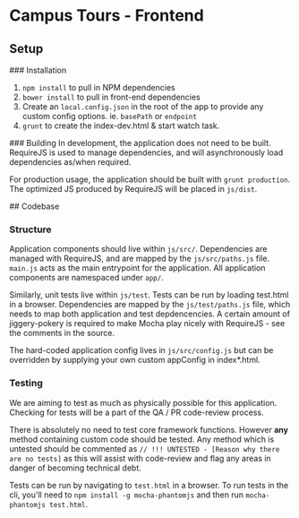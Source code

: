 # Campus Tours - Frontend


## Setup
### Installation
1. `npm install` to pull in NPM dependencies
2. `bower install` to pull in front-end dependencies
3. Create an `local.config.json` in the root of the app to provide any custom config options. ie. `basePath` or `endpoint`
4. `grunt` to create the index-dev.html & start watch task.

### Building
In development, the application does not need to be built. RequireJS is used to manage dependencies, and will asynchronously load dependencies as/when required.

For production usage, the application should be built with `grunt production`. The optimized JS produced by RequireJS will be placed in `js/dist`.


## Codebase

### Structure
Application components should live within `js/src/`. Dependencies are managed with RequireJS, and are mapped by the `js/src/paths.js` file. `main.js` acts as the main entrypoint for the application. All application components are namespaced under `app/`.

Similarly, unit tests live within `js/test`. Tests can be run by loading test.html in a browser. Dependencies are mapped by the `js/test/paths.js` file, which needs to map both application and test depdencencies. A certain amount of jiggery-pokery is required to make Mocha play nicely with RequireJS - see the comments in the source.

The hard-coded application config lives in `js/src/config.js` but can be overridden by supplying your own custom appConfig in index*.html.

### Testing
We are aiming to test as much as physically possible for this application. Checking for tests will be a part of the QA / PR code-review process. 

There is absolutely no need to test core framework functions. However **any** method containing custom code should be tested. Any method which is untested should be commented as `// !!! UNTESTED - [Reason why there are no tests]` as this will assist with code-review and flag any areas in danger of becoming technical debt.

Tests can be run by navigating to `test.html` in a browser.
To run tests in the cli, you'll need to `npm install -g mocha-phantomjs` and then run `mocha-phantomjs test.html`. 
